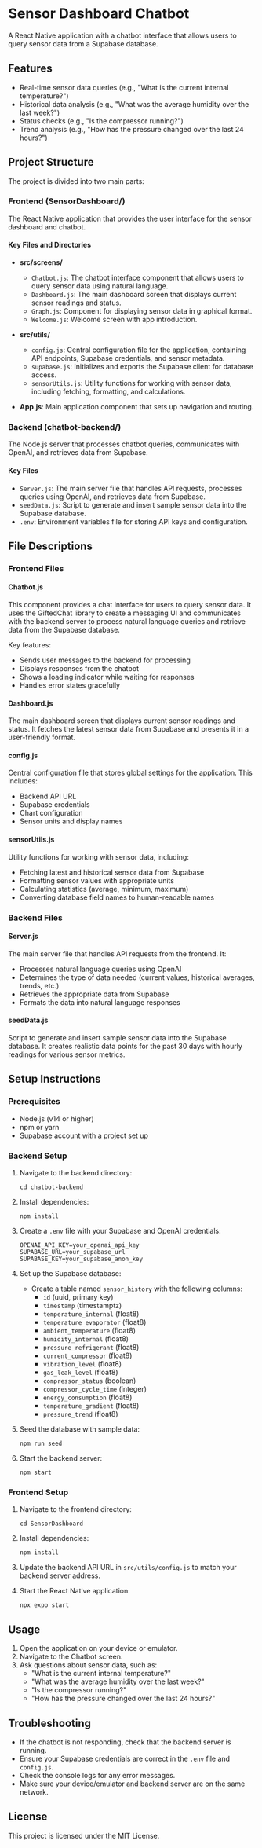 # Sensor Dashboard Chatbot

A React Native application with a chatbot interface that allows users to query sensor data from a Supabase database.

## Features

- Real-time sensor data queries (e.g., "What is the current internal temperature?")
- Historical data analysis (e.g., "What was the average humidity over the last week?")
- Status checks (e.g., "Is the compressor running?")
- Trend analysis (e.g., "How has the pressure changed over the last 24 hours?")

## Project Structure

The project is divided into two main parts:

### Frontend (SensorDashboard/)

The React Native application that provides the user interface for the sensor dashboard and chatbot.

#### Key Files and Directories

- **src/screens/**

  - `Chatbot.js`: The chatbot interface component that allows users to query sensor data using natural language.
  - `Dashboard.js`: The main dashboard screen that displays current sensor readings and status.
  - `Graph.js`: Component for displaying sensor data in graphical format.
  - `Welcome.js`: Welcome screen with app introduction.

- **src/utils/**

  - `config.js`: Central configuration file for the application, containing API endpoints, Supabase credentials, and sensor metadata.
  - `supabase.js`: Initializes and exports the Supabase client for database access.
  - `sensorUtils.js`: Utility functions for working with sensor data, including fetching, formatting, and calculations.

- **App.js**: Main application component that sets up navigation and routing.

### Backend (chatbot-backend/)

The Node.js server that processes chatbot queries, communicates with OpenAI, and retrieves data from Supabase.

#### Key Files

- `Server.js`: The main server file that handles API requests, processes queries using OpenAI, and retrieves data from Supabase.
- `seedData.js`: Script to generate and insert sample sensor data into the Supabase database.
- `.env`: Environment variables file for storing API keys and configuration.

## File Descriptions

### Frontend Files

#### Chatbot.js

This component provides a chat interface for users to query sensor data. It uses the GiftedChat library to create a messaging UI and communicates with the backend server to process natural language queries and retrieve data from the Supabase database.

Key features:

- Sends user messages to the backend for processing
- Displays responses from the chatbot
- Shows a loading indicator while waiting for responses
- Handles error states gracefully

#### Dashboard.js

The main dashboard screen that displays current sensor readings and status. It fetches the latest sensor data from Supabase and presents it in a user-friendly format.

#### config.js

Central configuration file that stores global settings for the application. This includes:

- Backend API URL
- Supabase credentials
- Chart configuration
- Sensor units and display names

#### sensorUtils.js

Utility functions for working with sensor data, including:

- Fetching latest and historical sensor data from Supabase
- Formatting sensor values with appropriate units
- Calculating statistics (average, minimum, maximum)
- Converting database field names to human-readable names

### Backend Files

#### Server.js

The main server file that handles API requests from the frontend. It:

- Processes natural language queries using OpenAI
- Determines the type of data needed (current values, historical averages, trends, etc.)
- Retrieves the appropriate data from Supabase
- Formats the data into natural language responses

#### seedData.js

Script to generate and insert sample sensor data into the Supabase database. It creates realistic data points for the past 30 days with hourly readings for various sensor metrics.

## Setup Instructions

### Prerequisites

- Node.js (v14 or higher)
- npm or yarn
- Supabase account with a project set up

### Backend Setup

1. Navigate to the backend directory:

   ```
   cd chatbot-backend
   ```

2. Install dependencies:

   ```
   npm install
   ```

3. Create a `.env` file with your Supabase and OpenAI credentials:

   ```
   OPENAI_API_KEY=your_openai_api_key
   SUPABASE_URL=your_supabase_url
   SUPABASE_KEY=your_supabase_anon_key
   ```

4. Set up the Supabase database:

   - Create a table named `sensor_history` with the following columns:
     - `id` (uuid, primary key)
     - `timestamp` (timestamptz)
     - `temperature_internal` (float8)
     - `temperature_evaporator` (float8)
     - `ambient_temperature` (float8)
     - `humidity_internal` (float8)
     - `pressure_refrigerant` (float8)
     - `current_compressor` (float8)
     - `vibration_level` (float8)
     - `gas_leak_level` (float8)
     - `compressor_status` (boolean)
     - `compressor_cycle_time` (integer)
     - `energy_consumption` (float8)
     - `temperature_gradient` (float8)
     - `pressure_trend` (float8)

5. Seed the database with sample data:

   ```
   npm run seed
   ```

6. Start the backend server:
   ```
   npm start
   ```

### Frontend Setup

1. Navigate to the frontend directory:

   ```
   cd SensorDashboard
   ```

2. Install dependencies:

   ```
   npm install
   ```

3. Update the backend API URL in `src/utils/config.js` to match your backend server address.

4. Start the React Native application:
   ```
   npx expo start
   ```

## Usage

1. Open the application on your device or emulator.
2. Navigate to the Chatbot screen.
3. Ask questions about sensor data, such as:
   - "What is the current internal temperature?"
   - "What was the average humidity over the last week?"
   - "Is the compressor running?"
   - "How has the pressure changed over the last 24 hours?"

## Troubleshooting

- If the chatbot is not responding, check that the backend server is running.
- Ensure your Supabase credentials are correct in the `.env` file and `config.js`.
- Check the console logs for any error messages.
- Make sure your device/emulator and backend server are on the same network.

## License

This project is licensed under the MIT License.
